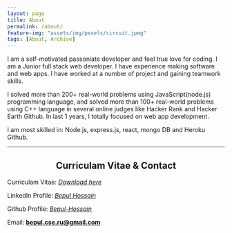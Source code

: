 ```yaml
---
layout: page
title: About
permalink: /about/
feature-img: "assets/img/pexels/circuit.jpeg"
tags: [About, Archive]
---
```


I am a self-motivated passoniate developer and feel true love for coding. I am a Junior full stack web developer. I have experience making software and web apps. I have worked at a number of project and gaining teamwork skills.

I solved more than 200+ real-world problems using JavaScript(node.js) programming language, and solved more than 100+ real-world problems using C++ language  in several online judges like Hacker Rank and Hacker Earth Github. In last 1 years, I totally focused on web app development.  

I am most skilled in: Node.js, express.js, react, mongo DB and Heroku Github.


**************
## <center>Curriculam Vitae & Contact</center>
Curriculam Vitae: [<ins>*Download here*</ins>](https://drive.google.com/file/d/1RJo7GjFNBd1dNzPF5mHU8CbCgkLELOES/view?usp=sharing)

LinkedIn Profile: [<ins>*Bepul Hossain*</ins>](https://www.linkedin.com/in/bepul-hossain-77b23b18b/)

Github Profile: [<ins>*Bepul-Hossain*</ins>](https://github.com/Bepul-Hossain)

Email:  <ins>**bepul.cse.ru@gmail.com**</ins>